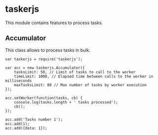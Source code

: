 taskerjs
===
This module contains features to process tasks.

Accumulator
---

This class allows to process tasks in bulk. 

```
var taskerjs = require('taskerjs');

var acc = new taskerjs.Accumulator({
    tasksLimit: 50, // Limit of tasks to call to the worker
    timeLimit: 1000, // Elapsed time between calls to the worker in milliseconds
    maxTasksLimit: 80 // Max number of tasks by worker execution
});

acc.setWorker(function(tasks, cb) {
    console.log(tasks.length + ' tasks processed');
    cb();
});

acc.add('Tasks number 1');
acc.add(1);
acc.add({data: 1});
```
